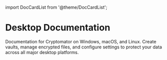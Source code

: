 import DocCardList from '@theme/DocCardList';

# Desktop Documentation

Documentation for Cryptomator on Windows, macOS, and Linux. Create vaults, manage encrypted files, and configure settings to protect your data across all major desktop platforms.

<DocCardList />
